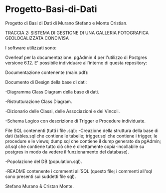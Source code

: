# Progetto-Basi-di-Dati
Progetto di Basi di Dati di Murano Stefano e Monte Cristian.

TRACCIA 2: SISTEMA DI GESTIONE DI UNA GALLERIA FOTOGRAFICA GEOLOCALIZZATA CONDIVISA

I software utilizzati sono:

Overleaf per la documentazione.
pgAdmin 4 per l'utilizzo di Postgres versione 6.12.
E' possibile individuare all'interno di questa repository:

Documentazione contenente (main.pdf):

Documento di Design della base di dati:

-Diagramma Class Diagram della base di dati.

-Ristrutturazione Class Diagram.

-Dizionario delle Classi, delle Associazioni e dei Vincoli.

-Schema Logico con descrizione di Trigger e Procedure individuate.

File SQL contenenti (tutti i file .sql):
-Creazione della struttura della base di dati (tables.sql che contiene le tabelle; trigger.sql che contiene i trigger, le procedure e le views; dump.sql che contiene il dump generato da pgAdmin; all.sql che contiene tutto ciò che è direttamente copia-incollabile su postgres in modo da vedere il funzionamento del database).

-Popolazione del DB (population.sql).

-README contenente i commenti all’SQL (questo file; i commenti all'sql sono presenti sui suddetti file sql).

Stefano Murano & Cristan Monte.
